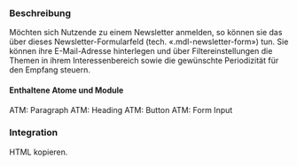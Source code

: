 ### Beschreibung
 
Möchten sich Nutzende zu einem Newsletter anmelden, so können sie das über dieses Newsletter-Formularfeld (tech. «.mdl-newsletter-form») tun. Sie können ihre E-Mail-Adresse hinterlegen und über Filtereinstellungen die Themen in ihrem Interessenbereich sowie die gewünschte Periodizität für den Empfang steuern.
 
#### Enthaltene Atome und Module
ATM: Paragraph
ATM: Heading
ATM: Button
ATM: Form Input
 
### Integration
 
HTML kopieren.
